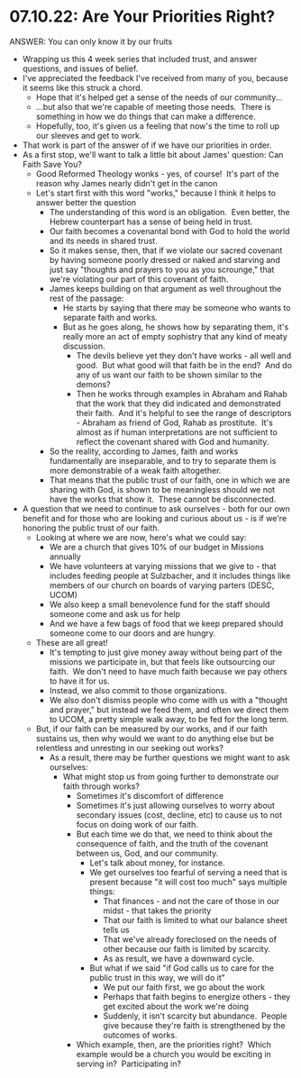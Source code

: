 # 07.10.22: Are Your Priorities Right?

ANSWER: You can only know it by our fruits

* Wrapping us this 4 week series that included trust, and answer questions, and issues of belief.
* I've appreciated the feedback I've received from many of you, because it seems like this struck a chord.
	* Hope that it's helped get a sense of the needs of our community...
	* ...but also that we're capable of meeting those needs.  There is something in how we do things that can make a difference.
	* Hopefully, too, it's given us a feeling that now's the time to roll up our sleeves and get to work.
* That work is part of the answer of if we have our priorities in order.
* As a first stop, we'll want to talk a little bit about James' question: Can Faith Save You?
	* Good Reformed Theology wonks - yes, of course!  It's part of the reason why James nearly didn't get in the canon
	* Let's start first with this word "works," because I think it helps to answer better the question
		* The understanding of this word is an obligation.  Even better, the Hebrew counterpart has a sense of being held in trust.
		* Our faith becomes a covenantal bond with God to hold the world and its needs in shared trust.
		* So it makes sense, then, that if we violate our sacred covenant by having someone poorly dressed or naked and starving and just say "thoughts and prayers to you as you scrounge," that we're violating our part of this covenant of faith.
		* James keeps building on that argument as well throughout the rest of the passage:
			* He starts by saying that there may be someone who wants to separate faith and works.
			* But as he goes along, he shows how by separating them, it's really more an act of empty sophistry that any kind of meaty discussion.
				* The devils believe yet they don't have works - all well and good.  But what good will that faith be in the end?  And do any of us want our faith to be shown similar to the demons?
				* Then he works through examples in Abraham and Rahab that the work that they did indicated and demonstrated their faith.  And it's helpful to see the range of descriptors - Abraham as friend of God, Rahab as prostitute.  It's almost as if human interpretations are not sufficient to reflect the covenant shared with God and humanity.
		* So the reality, according to James, faith and works fundamentally are inseparable, and to try to separate them is more demonstrable of a weak faith altogether.
		* That means that the public trust of our faith, one in which we are sharing with God, is shown to be meaningless should we not have the works that show it.  These cannot be disconnected.
* A question that we need to continue to ask ourselves - both for our own benefit and for those who are looking and curious about us - is if we're honoring the public trust of our faith.
	* Looking at where we are now, here's what we could say:
		* We are a church that gives 10% of our budget in Missions annually
		* We have volunteers at varying missions that we give to - that includes feeding people at Sulzbacher, and it includes things like members of our church on boards of varying parters (DESC, UCOM)
		* We also keep a small benevolence fund for the staff should someone come and ask us for help
		* And we have a few bags of food that we keep prepared should someone come to our doors and are hungry.
	* These are all great!
		* It's tempting to just give money away without being part of the missions we participate in, but that feels like outsourcing our faith.  We don't need to have much faith because we pay others to have it for us.
		* Instead, we also commit to those organizations.
		* We also don't dismiss people who come with us with a "thought and prayer," but instead we feed them, and often we direct them to UCOM, a pretty simple walk away, to be fed for the long term.
	* But, if our faith can be measured by our works, and if our faith sustains us, then why would we want to do anything else but be relentless and unresting in our seeking out works?
		* As a result, there may be further questions we might want to ask ourselves:
			* What might stop us from going further to demonstrate our faith through works?
				* Sometimes it's discomfort of difference
				* Sometimes it's just allowing ourselves to worry about secondary issues (cost, decline, etc) to cause us to not focus on doing work of our faith.
				* But each time we do that, we need to think about the consequence of faith, and the truth of the covenant between us, God, and our community.
					* Let's talk about money, for instance.
					* We get ourselves too fearful of serving a need that is present because "it will cost too much" says multiple things:
						* That finances - and not the care of those in our midst - that takes the priority
						* That our faith is limited to what our balance sheet tells us
						* That we've already foreclosed on the needs of other because our faith is limited by scarcity.
						* As as result, we have a downward cycle.
					* But what if we said "if God calls us to care for the public trust in this way, we will do it"
						* We put our faith first, we go about the work
						* Perhaps that faith begins to energize others - they get excited about the work we're doing
						* Suddenly, it isn't scarcity but abundance.  People give because they're faith is strengthened by the outcomes of works.
				* Which example, then, are the priorities right?  Which example would be a church you would be exciting in serving in?  Participating in?
